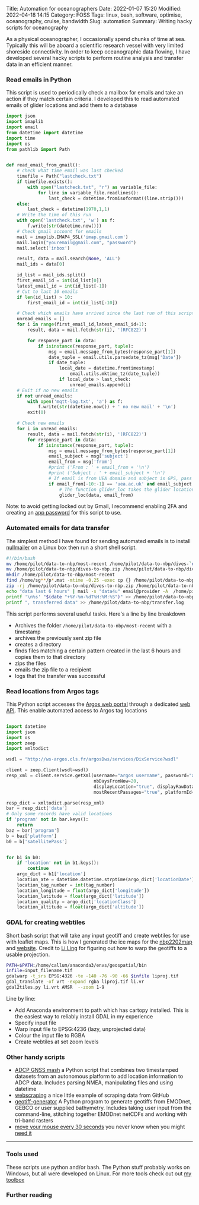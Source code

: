 Title: Automation for oceanographers
Date: 2022-01-07 15:20
Modified: 2022-04-18 14:15
Category: FOSS
Tags:  linux, bash, software, optimise, oceanography, cruise, bandwidth
Slug: automation
Summary: Writing hacky scripts for oceanography


As a physical oceanographer, I occasionally spend chunks of time at sea. Typically this will be aboard a scientific research vessel with very limited shoreside connectivity. In order to keep oceanographic data flowing, I have developed several hacky scripts to perform routine analysis and transfer data in an efficient manner.

### Read emails in Python

This script is used to periodically check a mailbox for emails and take an action if they match certain criteria. I developed this to read automated emails of glider locations and add them to a database

```python
import json
import imaplib
import email
from datetime import datetime
import time
import os
from pathlib import Path


def read_email_from_gmail():
    # check what time email was last checked
    timefile = Path("lastcheck.txt")
    if timefile.exists():
        with open("lastcheck.txt", "r") as variable_file:
            for line in variable_file.readlines():
                last_check = datetime.fromisoformat((line.strip()))
    else:
        last_check = datetime(1970,1,1)
    # Write the time of this run
    with open('lastcheck.txt', 'w') as f:
        f.write(str(datetime.now()))
    # Check gmail account for emails
    mail = imaplib.IMAP4_SSL('imap.gmail.com')
    mail.login("youremail@gmail.com", "password")
    mail.select('inbox')

    result, data = mail.search(None, 'ALL')
    mail_ids = data[0]

    id_list = mail_ids.split()
    first_email_id = int(id_list[0])
    latest_email_id = int(id_list[-1])
    # Cut to last 10 emails
    if len(id_list) > 10:
        first_email_id = int(id_list[-10])

    # Check which emails have arrived since the last run of this script
    unread_emails = []
    for i in range(first_email_id,latest_email_id+1):
        result, data = mail.fetch(str(i), '(RFC822)')

        for response_part in data:
            if isinstance(response_part, tuple):
                msg = email.message_from_bytes(response_part[1])
                date_tuple = email.utils.parsedate_tz(msg['Date'])
                if date_tuple:
                    local_date = datetime.fromtimestamp(
                        email.utils.mktime_tz(date_tuple))
                    if local_date > last_check:
                        unread_emails.append(i)
    # Exit if no new emails
    if not unread_emails:
        with open('mqtt-log.txt', 'a') as f:
            f.write(str(datetime.now()) + ' no new mail' + '\n')
        exit(0)

    # Check new emails
    for i in unread_emails:
        result, data = mail.fetch(str(i), '(RFC822)')
        for response_part in data:
            if isinstance(response_part, tuple):
                msg = email.message_from_bytes(response_part[1])
                email_subject = msg['subject']
                email_from = msg['from']
                #print ('From : ' + email_from + '\n')
                #print ('Subject : ' + email_subject + '\n')
                # If email is from UEA domain and subject is GPS, pass to glider_loc script
                if email_from[-10:-1] == 'uea.ac.uk' and email_subject == 'GPS':
                    # The function glider_loc takes the glider location and relays it over MQTT
                    glider_loc(data, email_from)
```

Note: to avoid getting locked out by Gmail, I recommend enabling 2FA and creating an [app password](https://support.google.com/accounts/answer/185833?hl=en) for this script to use.

### Automated emails for data transfer

The simplest method I have found for sending automated emails is to install [nullmailer](https://wiki.debian.org/nullmailer#Installation_Examples_-_GMail) on a Linux box then run a short shell script.

```bash
#!/bin/bash
mv /home/pilot/data-to-nbp/most-recent /home/pilot/data-to-nbp/dives-`date +"%Y-%m-%dT%H:%M"`
mv /home/pilot/data-to-nbp/dives-to-nbp.zip /home/pilot/data-to-nbp/dives-to-nbp.zip-`date +"%Y-%m-%dT%H:%M"`
mkdir /home/pilot/data-to-nbp/most-recent
find /home/sg**/p*.mat -mtime -0.25 -exec cp {} /home/pilot/data-to-nbp/most-recent  \;
zip -rj /home/pilot/data-to-nbp/dives-to-nbp.zip /home/pilot/data-to-nbp/most-recent
echo "data last 6 hours" | mail -s "data4u" email@provider -A  /home/pilot/data-to-nbp/dives-to-nbp.zip
printf '\n%s' "$(date "+%Y-%m-%dT%H:%M:%S")" >> /home/pilot/data-to-nbp/transfer.log
printf ", transferred data" >> /home/pilot/data-to-nbp/transfer.log
```

This script performs several useful tasks. Here's a line by line breakdown
- Archives the folder `/home/pilot/data-to-nbp/most-recent` with a timestamp
- archives the previously sent zip file
- creates a directory
- finds files matching a certain pattern created in the last 6 hours and copies them to that directory
- zips the files
- emails the zip file to a recipient
- logs that the transfer was successful

### Read locations from Argos tags

This Python script accesses the [Argos web portal](https://argos-system.cls.fr/argos-cwi2/login.html) through a dedicated [web API](http://ws-argos.cls.fr/argosDws/services/DixService?wsdl). This enable automated access to Argos tag locations

```python

import datetime
import json
import os
import zeep
import xmltodict

wsdl = "http://ws-argos.cls.fr/argosDws/services/DixService?wsdl"

client = zeep.Client(wsdl=wsdl)
resp_xml = client.service.getXml(username="argos username", password="argo password", nbPassByPtt=100,
								 nbDaysFromNow=20,
								 displayLocation="true", displayRawData="true",
								 mostRecentPassages="true", platformId=str(tag_number))

resp_dict = xmltodict.parse(resp_xml)
bar = resp_dict['data']
# Only some records have valid locations
if 'program' not in bar.keys():
	return
baz = bar['program']
b = baz['platform']
b0 = b['satellitePass']


for b1 in b0:
	if 'location' not in b1.keys():
		continue
	argo_dict = b1['location']
	location_ate = datetime.datetime.strptime(argo_dict['locationDate'], '%Y-%m-%dT%H:%M:%S.%fZ')
	location_tag_number = int(tag_number)
	location_longitude = float(argo_dict['longitude'])
	location_latitude = float(argo_dict['latitude'])
	location_quality = argo_dict['locationClass']
	location_altitude = float(argo_dict['altitude'])

```

### GDAL for creating webtiles

Short bash script that will take any input geotiff and create webtiles for use with leaflet maps. This is how I generated the ice maps for the [nbp2202map](https://github.com/callumrollo/itgc-2022-map) and [website](https://nbp2202map.com/). Credit to [Li Ling](https://www.kth.se/profile/liling/) for figuring out how to warp the geotiffs to a usable projection.

```bash
PATH=$PATH:/home/callum/anaconda3/envs/geospatial/bin
infile=input_filename.tif
gdalwarp -t_srs EPSG:4326 -te -140 -76 -90 -66 $infile liproj.tif
gdal_translate -of vrt -expand rgba liproj.tif li.vr
gdal2tiles.py li.vrt AMSR  --zoom 1-9
```
Line by line:

- Add Anaconda environment to path which has cartopy installed. This is the easiest way to reliably install GDAL in my experience
- Specify input file
- Warp input file to EPSG:4236 (lazy, unprojected data)
- Colour the input file to RGBA
- Create webtiles at set zoom levels

### Other handy scripts
- [ADCP GNSS mash](https://github.com/callumrollo/adcp-gnss-mash) a Python script that combines two timestamped datasets from an autonomous platform to add location information to ADCP data. Includes parsing NMEA, manipulating files and using datetime
- [webscraping](https://github.com/callumrollo/github-scraper) a nice little example of scraping data from GitHub
- [geotiff-generator](https://github.com/callumrollo/geotiff-generato) A Python program to generate geotiffs from EMODnet, GEBCO or user supplied bathymetry. Includes taking user input from the command-line, stitching together EMODnet netCDFs and working with tri-band rasters
- [move your mouse every 30 seconds](https://github.com/callumrollo/coding/blob/master/handy_scripts/mousemove) you never know when you might [need it](https://xkcd.com/196/)

--------------------------------


### Tools used
These scripts use python and/or bash. The Python stuff probably works on Windows, but all were developed on Linux. For more tools check out out [my toolbox](https://callumrollo.github.io/pages/toolbox)

### Further reading



